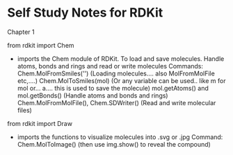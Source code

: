 # Self Study Notes for RDKit

Chapter 1

from rdkit import Chem  
- imports the Chem module of RDKit. To load and save molecules. Handle atoms, bonds and rings and read or write molecules
Commands: 
Chem.MolFromSmiles('')   (Loading molecules.... also MolFromMolFile etc,....)
Chem.MolToSmiles(mol)    (Or any variable can be used.. like m for mol or... a.... this is used to save the molecule)
mol.getAtoms() and mol.getBonds()   (Handle atoms and bonds and rings)
Chem.MolFromMolFile(), Chem.SDWriter() (Read and write molecular files)

from rdkit import Draw 
- imports the functions to visualize molecules into .svg or .jpg
Command:
Chem.MolToImage()   (then use img.show() to reveal the compound)